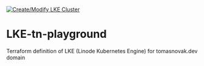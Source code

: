 [![Create/Modify LKE Cluster](https://github.com/MioOgbeni/LKE-tn-playground/actions/workflows/create_cluster.yml/badge.svg?branch=main)](https://github.com/MioOgbeni/LKE-tn-playground/actions/workflows/create_cluster.yml)
# LKE-tn-playground
Terraform definition of LKE (Linode Kubernetes Engine) for tomasnovak.dev domain
